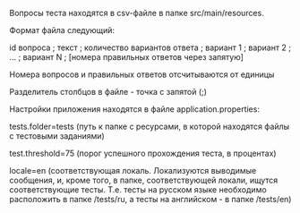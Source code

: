 Вопросы теста находятся в csv-файле в папке src/main/resources.

Формат файла следующий:

id вопроса ; текст ; количество вариантов ответа ; вариант 1 ; вариант 2 ; ... ; вариант N ; [номера правильных ответов через запятую]

Номера вопросов и правильных ответов отсчитываются от единицы

Разделитель столбцов в файле - точка с запятой (;)

Настройки приложения находятся в файле application.properties:

tests.folder=tests (путь к папке с ресурсами, в которой находятся файлы с тестовыми заданиями)

test.threshold=75 (порог успешного прохождения теста, в процентах)

locale=en (соответствующая локаль. Локализуются выводимые сообщения, и, кроме того, в папке, 
соответствующей локали, ищутся соответствующие тесты. Т.е. тесты на русском языке необходимо
расположить в папке /tests/ru, а тесты на английском - в папке /tests/en)